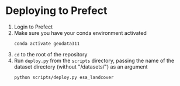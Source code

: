 # Deploying to Prefect

1. Login to Prefect
2. Make sure you have your conda environment activated
   ```
   conda activate geodata311
   ```
3. `cd` to the root of the repository
4. Run `deploy.py` from the `scripts` directory, passing the name of the dataset directory (without "/datasets/") as an argument
   ```
   python scripts/deploy.py esa_landcover
   ```
